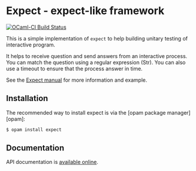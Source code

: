 Expect - expect-like framework
==============================

[![OCaml-CI Build Status](https://img.shields.io/endpoint?url=https://ci.ocamllabs.io/badge/gildor478/ocaml-expect/master&logo=ocaml)](https://ci.ocamllabs.io/github/gildor478/ocaml-expect)

This is a simple implementation of `expect` to help building unitary testing
of interactive program.

It helps to receive question and send answers from an interactive process.
You can match the question using a regular expression (Str). You can also use
a timeout to ensure that the process answer in time.

See the [Expect manual](http://expect.nist.gov/) for more information and
example.

Installation
------------

The recommended way to install expect is via the [opam package manager][opam]:

```sh
$ opam install expect
```

Documentation
-------------

API documentation is
[available online](https://gildor478.github.io/ocaml-expect).
